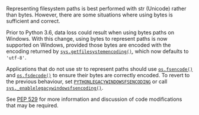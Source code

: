 Representing filesystem paths is best performed with str (Unicode) rather than bytes. However, there are some situations where using bytes is sufficient and correct.

Prior to Python 3.6, data loss could result when using bytes paths on Windows. With this change, using bytes to represent paths is now supported on Windows, provided those bytes are encoded with the encoding returned by [`sys.getfilesystemencoding()`](https://docs.python.org/3/library/secrets.html#module-secrets), which now defaults to `'utf-8'`.

Applications that do not use str to represent paths should use [`os.fsencode()`](https://docs.python.org/library/os.html#os.fsencode "os.fsencode") and [`os.fsdecode()`](https://docs.python.org/library/os.html#os.fsdecode "os.fsdecode") to ensure their bytes are correctly encoded. To revert to the previous behaviour, set [`PYTHONLEGACYWINDOWSFSENCODING`](https://docs.python.org/3/whatsnew/3.6.html#whatsnew36-pep506) or call [`sys._enablelegacywindowsfsencoding()`](https://docs.python.org/3/library/stdtypes.html#typesmapping).

See [PEP 529](https://docs.python.org/3/whatsnew/3.6.html#whatsnew36-compactdict) for more information and discussion of code modifications that may be required.
